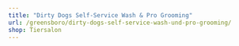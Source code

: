 ```yaml
---
title: "Dirty Dogs Self-Service Wash & Pro Grooming"
url: /greensboro/dirty-dogs-self-service-wash-und-pro-grooming/
shop: Tiersalon
---
```

